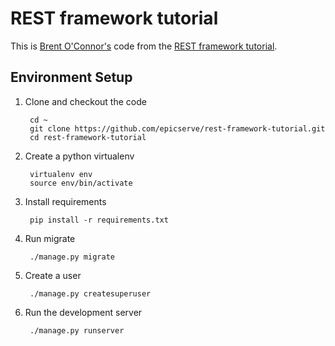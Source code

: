 # REST framework tutorial

This is [Brent O'Connor's](https://github.com/epicserve) code from the [REST framework tutorial](http://www.django-rest-framework.org/tutorial/1-serialization/).


## Environment Setup

1. Clone and checkout the code

        cd ~
        git clone https://github.com/epicserve/rest-framework-tutorial.git
        cd rest-framework-tutorial

2. Create a python virtualenv

        virtualenv env
        source env/bin/activate

3. Install requirements

        pip install -r requirements.txt

4. Run migrate

        ./manage.py migrate

5. Create a user

        ./manage.py createsuperuser

6. Run the development server

        ./manage.py runserver

